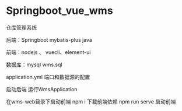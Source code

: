 # Springboot_vue_wms
仓库管理系统

后端：Springboot mybatis-plus java

前端：nodejs 、 vuecli、element-ui

数据库：mysql wms.sql


application.yml  端⼝和数据源的配置

启动后端 
运行WmsApplication


在wms-web目录下启动前端
npm i 下载前端依赖
npm run serve 启动前端

